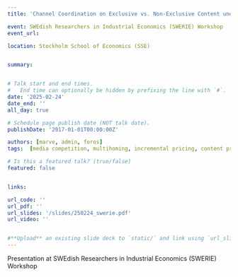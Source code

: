 ```yaml
---
title: 'Channel Coordination on Exclusive vs. Non-Exclusive Content under Endogenous Consumer Homing'

event: SWEdish Researchers in Industrial Economics (SWERIE) Workshop
event_url: 

location: Stockholm School of Economics (SSE)


summary: 


# Talk start and end times.
#   End time can optionally be hidden by prefixing the line with `#`.
date: '2025-02-24'
date_end: ''
all_day: true

# Schedule page publish date (NOT talk date).
publishDate: '2017-01-01T00:00:00Z'

authors: [marve, admin, foros]
tags:  [media competition, multihoming, incremental pricing, content provision]

# Is this a featured talk? (true/false)
featured: false


links:

url_code: ''
url_pdf: ''
url_slides: '/slides/250224_swerie.pdf'
url_video: ''


#**Upload** an existing slide deck to `static/` and link using `url_slides` parameter in the front matter of the talk file
---
```


Presentation at SWEdish Researchers in Industrial Economics (SWERIE) Workshop
